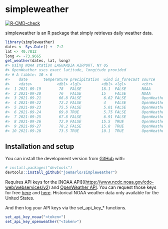 
<!-- README.md is generated from README.Rmd. Please edit that file -->

# simpleweather

<!-- badges: start -->

[![R-CMD-check](https://github.com/joemarlo/simpleweather/workflows/R-CMD-check/badge.svg)](https://github.com/joemarlo/simpleweather/actions)
<!-- badges: end -->

simpleweather is an R package that simply retrieves daily weather data.

``` r
library(simpleweather)
dates <- Sys.Date() + -7:2
lat <- 40.7812
long <- -73.9665
get_weather(dates, lat, long)
#> Using NOAA station LAGUARDIA AIRPORT, NY US
#> OpenWeather uses exact latitude, longitude provided
#> # A tibble: 10 × 6
#>    date       temperature precipitation  wind is_forecast source     
#>    <date>           <dbl> <lgl>         <dbl> <lgl>       <chr>      
#>  1 2021-09-19        78   FALSE         18.1  FALSE       NOAA       
#>  2 2021-09-20        76   FALSE         15    FALSE       NOAA       
#>  3 2021-09-21        66.8 FALSE          6.62 FALSE       OpenWeather
#>  4 2021-09-22        72.2 FALSE          4    FALSE       OpenWeather
#>  5 2021-09-23        75.5 FALSE          5.01 FALSE       OpenWeather
#>  6 2021-09-24        69.8 TRUE           5.75 FALSE       OpenWeather
#>  7 2021-09-25        67.8 FALSE          6.91 FALSE       OpenWeather
#>  8 2021-09-26        72.9 FALSE         15.5  TRUE        OpenWeather
#>  9 2021-09-27        78.2 FALSE         15.8  TRUE        OpenWeather
#> 10 2021-09-28        73.5 TRUE          10.1  TRUE        OpenWeather
```

## Installation and setup

You can install the development version from
[GitHub](https://github.com/) with:

``` r
# install.packages("devtools")
devtools::install_github("joemarlo/simpleweather")
```

Requires API keys for the \[NOAA
API\]((<https://www.ncdc.noaa.gov/cdo-web/webservices/v2>) and
[OpenWeather API](https://openweathermap.org/api/one-call-api). You can
request those keys for free
[here](https://www.ncdc.noaa.gov/cdo-web/token) and
[here](https://openweathermap.org/price). Historical NOAA weather data
only available for the United States.

And then log your API keys via the set\_api\_key\_\* functions.

``` r
set_api_key_noaa("<token>")
set_api_key_openweather("<token>")
```
